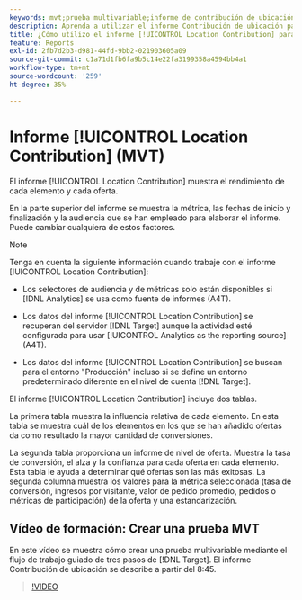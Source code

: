 ```yaml
---
keywords: mvt;prueba multivariable;informe de contribución de ubicación
description: Aprenda a utilizar el informe Contribución de ubicación para actividades de Adobe [!DNL Target] [!UICONTROL Experience Targeting] que muestran el rendimiento de cada elemento y cada oferta.
title: ¿Cómo utilizo el informe [!UICONTROL Location Contribution] para actividades [!UICONTROL Multivariate Test]?
feature: Reports
exl-id: 2fb7d2b3-d981-44fd-9bb2-021903605a09
source-git-commit: c1a71d1fb6fa9b5c14e22fa3199358a4594bb4a1
workflow-type: tm+mt
source-wordcount: '259'
ht-degree: 35%

---
```


# Informe [!UICONTROL Location Contribution] (MVT)

El informe [!UICONTROL Location Contribution] muestra el rendimiento de cada elemento y cada oferta.

En la parte superior del informe se muestra la métrica, las fechas de inicio y finalización y la audiencia que se han empleado para elaborar el informe. Puede cambiar cualquiera de estos factores.

>[!NOTE]
>
>Tenga en cuenta la siguiente información cuando trabaje con el informe [!UICONTROL Location Contribution]:
>
>* Los selectores de audiencia y de métricas solo están disponibles si [!DNL Analytics] se usa como fuente de informes (A4T).
>
>* Los datos del informe [!UICONTROL Location Contribution] se recuperan del servidor [!DNL Target] aunque la actividad esté configurada para usar [!UICONTROL Analytics as the reporting source] (A4T).
>
>* Los datos del informe [!UICONTROL Location Contribution] se buscan para el entorno &quot;Producción&quot; incluso si se define un entorno predeterminado diferente en el nivel de cuenta [!DNL Target].

El informe [!UICONTROL Location Contribution] incluye dos tablas.

La primera tabla muestra la influencia relativa de cada elemento. En esta tabla se muestra cuál de los elementos en los que se han añadido ofertas da como resultado la mayor cantidad de conversiones.

La segunda tabla proporciona un informe de nivel de oferta. Muestra la tasa de conversión, el alza y la confianza para cada oferta en cada elemento. Esta tabla le ayuda a determinar qué ofertas son las más exitosas. La segunda columna muestra los valores para la métrica seleccionada (tasa de conversión, ingresos por visitante, valor de pedido promedio, pedidos o métricas de participación) de la oferta y una estandarización.

## Vídeo de formación: Crear una prueba MVT

En este vídeo se muestra cómo crear una prueba multivariable mediante el flujo de trabajo guiado de tres pasos de [!DNL Target]. El informe Contribución de ubicación se describe a partir del 8:45.

>[!VIDEO](https://video.tv.adobe.com/v/29713?captions=spa)
